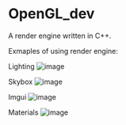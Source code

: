 # OpenGL_dev

A render engine written in C++.

Exmaples of using render engine:

Lighting
![image](https://user-images.githubusercontent.com/81380022/208282505-a42adcae-0209-44e8-a1d8-0b095f7e66a5.png)

Skybox
![image](https://user-images.githubusercontent.com/81380022/208282475-77a7396b-9555-4aeb-ae21-d265dba28fe0.png)

Imgui
![image](https://user-images.githubusercontent.com/81380022/208282491-5df0d42a-7531-48fa-97e8-a2dd045b0c79.png)

Materials
![image](https://user-images.githubusercontent.com/81380022/203768516-b824318d-483a-44c3-8906-d882b06518ef.png)
